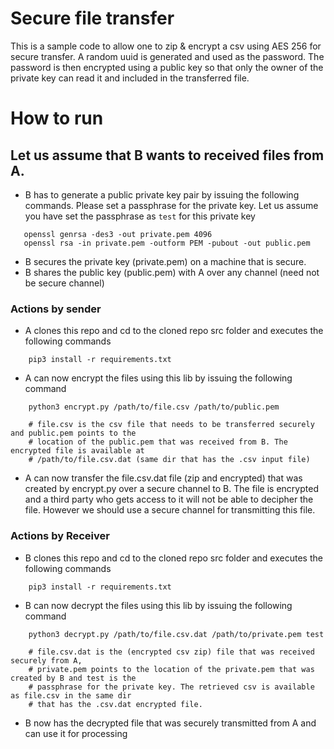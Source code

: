# Secure file transfer
This is a sample code to allow one to zip & encrypt a csv using AES 256 for secure transfer. A random uuid is generated and used as the password. The password is then encrypted using a public key so that only the owner of the private key can read it and included in the transferred file.


# How to run
## Let us assume that B wants to received files from A.
- B has to generate a public private key pair by issuing the following commands. Please set a passphrase for the private key. Let us assume you have set the passphrase as `test` for this private key

```
   openssl genrsa -des3 -out private.pem 4096
   openssl rsa -in private.pem -outform PEM -pubout -out public.pem
```
- B secures the private key (private.pem) on a machine that is secure.
- B shares the public key (public.pem) with A over any channel (need not be secure channel)

### Actions by sender
- A clones this repo and cd to the cloned repo src folder and executes the following commands
```
    pip3 install -r requirements.txt
```
- A can now encrypt the files using this lib by issuing the following command
```
    python3 encrypt.py /path/to/file.csv /path/to/public.pem

    # file.csv is the csv file that needs to be transferred securely and public.pem points to the 
    # location of the public.pem that was received from B. The encrypted file is available at 
    # /path/to/file.csv.dat (same dir that has the .csv input file)
```
- A can now transfer the file.csv.dat file (zip and encrypted) that was created by encrypt.py over a secure channel to B. The file is encrypted and a third party who gets access to it will not be able to decipher the file. However we should use a secure channel for transmitting this file.

### Actions by Receiver
- B clones this repo and cd to the cloned repo src folder and executes the following commands
```
    pip3 install -r requirements.txt
```
- B can now decrypt the files using this lib by issuing the following command
```
    python3 decrypt.py /path/to/file.csv.dat /path/to/private.pem test

    # file.csv.dat is the (encrypted csv zip) file that was received securely from A, 
    # private.pem points to the location of the private.pem that was created by B and test is the 
    # passphrase for the private key. The retrieved csv is available as file.csv in the same dir 
    # that has the .csv.dat encrypted file.
```
- B now has the decrypted file that was securely transmitted from A and can use it for processing